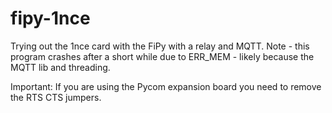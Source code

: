 # fipy-1nce

Trying out the 1nce card with the FiPy with a relay and MQTT. Note - this program crashes after a short while due to ERR_MEM - likely because the MQTT lib and threading.


Important: If you are using the Pycom expansion board you need to remove the RTS CTS jumpers.
